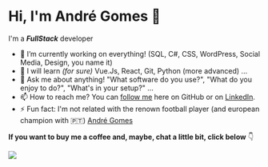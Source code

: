 # Hi, I'm André Gomes 👋


I'm a **_FullStack_** developer 


- 🔭 I’m currently working on everything! (SQL, C#, CSS, WordPress, Social Media, Design, you name it)
- 🌱 I will learn _(for sure)_ Vue.Js, React, Git, Python (more advanced) ...
- 💬 Ask me about anything! "What software do you use?", "What do you enjoy to do?", "What's in your setup?" ...
- 📫 How to reach me? You can [follow me](https://github.com/andrenevesgomes/) here on GitHub or on [LinkedIn](https://www.linkedin.com/in/andreneves-gomes/).
- ⚡ Fun fact: I'm not related with the renown football player (and european champion with 🇵🇹) [André Gomes](https://www.instagram.com/aftgomes21/)

**If you want to buy me a coffee and, maybe, chat a little bit, click below** 👇

<a href="https://www.buymeacoffee.com/andregomes"><img src="https://img.buymeacoffee.com/button-api/?text=Buy me a coffee&emoji=&slug=andregomes&button_colour=FFDD00&font_colour=000000&font_family=Poppins&outline_colour=000000&coffee_colour=ffffff"></a>
